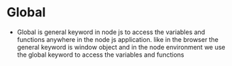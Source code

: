 # Global 
   * Global is general keyword in node js to access the variables and functions anywhere in the node js application. like in the browser the general keyword is window object and in the node environment we use the global keyword to access the variables and functions